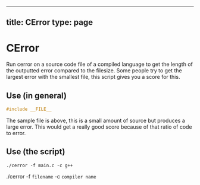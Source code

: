
---
title: CError
type: page
---
# CError
Run cerror on a source code file of a compiled language to get the length of the outputted error compared to the filesize.
Some people try to get the largest error with the smallest file, this script gives you a score for this.

## Use (in general)
```c
#include __FILE__
```
The sample file is above, this is a small amount of source but produces a large error.
This would get a really good score because of that ratio of code to error.

## Use (the script)
`./cerror -f main.c -c g++`

./cerror -f `filename` -c `compiler name`
